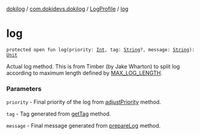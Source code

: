 [dokilog](../../index.md) / [com.dokidevs.dokilog](../index.md) / [LogProfile](index.md) / [log](./log.md)

# log

`protected open fun log(priority: `[`Int`](https://kotlinlang.org/api/latest/jvm/stdlib/kotlin/-int/index.html)`, tag: `[`String`](https://kotlinlang.org/api/latest/jvm/stdlib/kotlin/-string/index.html)`?, message: `[`String`](https://kotlinlang.org/api/latest/jvm/stdlib/kotlin/-string/index.html)`): `[`Unit`](https://kotlinlang.org/api/latest/jvm/stdlib/kotlin/-unit/index.html)

Actual log method. This is from Timber (by Jake Wharton) to split log according to maximum length defined by [MAX_LOG_LENGTH](-m-a-x_-l-o-g_-l-e-n-g-t-h.md).

### Parameters

`priority` - Final priority of the log from [adjustPriority](adjust-priority.md) method.

`tag` - Tag generated from [getTag](get-tag.md) method.

`message` - Final message generated from [prepareLog](prepare-log.md) method.